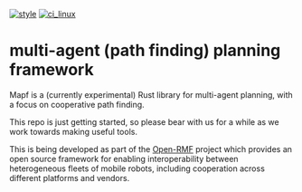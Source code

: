 [![style](https://github.com/open-rmf/mapf/actions/workflows/style.yaml/badge.svg)](https://github.com/open-rmf/mapf/actions/workflows/style.yaml)
[![ci_linux](https://github.com/open-rmf/mapf/actions/workflows/ci_linux.yaml/badge.svg)](https://github.com/open-rmf/mapf/actions/workflows/ci_linux.yaml)

# multi-agent (path finding) planning framework

Mapf is a (currently experimental) Rust library for multi-agent planning, with
a focus on cooperative path finding.

This repo is just getting started, so please bear with us for a while as we work
towards making useful tools.

This is being developed as part of the [Open-RMF](https://github.com/open-rmf)
project which provides an open source framework for enabling interoperability
between heterogeneous fleets of mobile robots, including cooperation across
different platforms and vendors.

###
